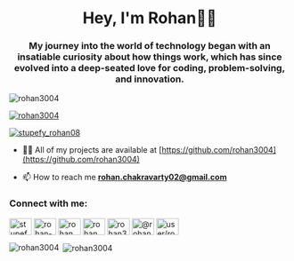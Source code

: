 <h1 align="center">Hey, I'm Rohan👋🏼</h1>
<h3 align="center">My journey into the world of technology began with an insatiable curiosity about how things work, which has since evolved into a deep-seated love for coding, problem-solving, and innovation.</h3>

<p align="left"> <img src="https://komarev.com/ghpvc/?username=rohan3004&label=Profile%20views&color=0e75b6&style=flat" alt="rohan3004" /> </p>

<p align="left"> <a href="https://github.com/ryo-ma/github-profile-trophy"><img src="https://github-profile-trophy.vercel.app/?username=rohan3004" alt="rohan3004" /></a> </p>

<p align="left"> <a href="https://twitter.com/stupefy_rohan08" target="blank"><img src="https://img.shields.io/twitter/follow/stupefy_rohan08?logo=twitter&style=for-the-badge" alt="stupefy_rohan08" /></a> </p>

- 👨‍💻 All of my projects are available at [https://github.com/rohan3004](https://github.com/rohan3004)

- 📫 How to reach me **rohan.chakravarty02@gmail.com**

<h3 align="left">Connect with me:</h3>
<p align="left">
<a href="https://twitter.com/stupefy_rohan08" target="blank"><img align="center" src="https://raw.githubusercontent.com/rahuldkjain/github-profile-readme-generator/master/src/images/icons/Social/twitter.svg" alt="stupefy_rohan08" height="30" width="40" /></a>
<a href="https://linkedin.com/in/rohan-chakravarty" target="blank"><img align="center" src="https://raw.githubusercontent.com/rahuldkjain/github-profile-readme-generator/master/src/images/icons/Social/linked-in-alt.svg" alt="rohan-chakravarty" height="30" width="40" /></a>
<a href="https://instagram.com/rohan.chakravarty" target="blank"><img align="center" src="https://raw.githubusercontent.com/rahuldkjain/github-profile-readme-generator/master/src/images/icons/Social/instagram.svg" alt="rohan.chakravarty" height="30" width="40" /></a>
<a href="https://www.hackerrank.com/rohan_chakravar1" target="blank"><img align="center" src="https://raw.githubusercontent.com/rahuldkjain/github-profile-readme-generator/master/src/images/icons/Social/hackerrank.svg" alt="rohan_chakravar1" height="30" width="40" /></a>
<a href="https://www.leetcode.com/rohan3004" target="blank"><img align="center" src="https://raw.githubusercontent.com/rahuldkjain/github-profile-readme-generator/master/src/images/icons/Social/leet-code.svg" alt="rohan3004" height="30" width="40" /></a>
<a href="https://www.hackerearth.com/@rohan3004" target="blank"><img align="center" src="https://raw.githubusercontent.com/rahuldkjain/github-profile-readme-generator/master/src/images/icons/Social/hackerearth.svg" alt="@rohan3004" height="30" width="40" /></a>
<a href="https://auth.geeksforgeeks.org/user/user/rohan3004" target="blank"><img align="center" src="https://raw.githubusercontent.com/rahuldkjain/github-profile-readme-generator/master/src/images/icons/Social/geeks-for-geeks.svg" alt="user/rohan3004" height="30" width="40" /></a>
</p>

<!-- <h3 align="left">Languages and Tools:</h3>
<p align="left"> <a href="https://aws.amazon.com" target="_blank" rel="noreferrer"> <img src="https://raw.githubusercontent.com/devicons/devicon/master/icons/amazonwebservices/amazonwebservices-original-wordmark.svg" alt="aws" width="40" height="40"/> </a> <a href="https://azure.microsoft.com/en-in/" target="_blank" rel="noreferrer"> <img src="https://www.vectorlogo.zone/logos/microsoft_azure/microsoft_azure-icon.svg" alt="azure" width="40" height="40"/> </a> <a href="https://www.gnu.org/software/bash/" target="_blank" rel="noreferrer"> <img src="https://www.vectorlogo.zone/logos/gnu_bash/gnu_bash-icon.svg" alt="bash" width="40" height="40"/> </a> <a href="https://www.cprogramming.com/" target="_blank" rel="noreferrer"> <img src="https://raw.githubusercontent.com/devicons/devicon/master/icons/c/c-original.svg" alt="c" width="40" height="40"/> </a> <a href="https://www.w3schools.com/cpp/" target="_blank" rel="noreferrer"> <img src="https://raw.githubusercontent.com/devicons/devicon/master/icons/cplusplus/cplusplus-original.svg" alt="cplusplus" width="40" height="40"/> </a> <a href="https://www.docker.com/" target="_blank" rel="noreferrer"> <img src="https://raw.githubusercontent.com/devicons/devicon/master/icons/docker/docker-original-wordmark.svg" alt="docker" width="40" height="40"/> </a> <a href="https://cloud.google.com" target="_blank" rel="noreferrer"> <img src="https://www.vectorlogo.zone/logos/google_cloud/google_cloud-icon.svg" alt="gcp" width="40" height="40"/> </a> <a href="https://git-scm.com/" target="_blank" rel="noreferrer"> <img src="https://www.vectorlogo.zone/logos/git-scm/git-scm-icon.svg" alt="git" width="40" height="40"/> </a> <a href="https://www.java.com" target="_blank" rel="noreferrer"> <img src="https://raw.githubusercontent.com/devicons/devicon/master/icons/java/java-original.svg" alt="java" width="40" height="40"/> </a> <a href="https://kubernetes.io" target="_blank" rel="noreferrer"> <img src="https://www.vectorlogo.zone/logos/kubernetes/kubernetes-icon.svg" alt="kubernetes" width="40" height="40"/> </a> <a href="https://www.linux.org/" target="_blank" rel="noreferrer"> <img src="https://raw.githubusercontent.com/devicons/devicon/master/icons/linux/linux-original.svg" alt="linux" width="40" height="40"/> </a> <a href="https://www.photoshop.com/en" target="_blank" rel="noreferrer"> <img src="https://raw.githubusercontent.com/devicons/devicon/master/icons/photoshop/photoshop-line.svg" alt="photoshop" width="40" height="40"/> </a> <a href="https://www.python.org" target="_blank" rel="noreferrer"> <img src="https://raw.githubusercontent.com/devicons/devicon/master/icons/python/python-original.svg" alt="python" width="40" height="40"/> </a> </p> -->

<p><img align="left" src="https://github-readme-stats.vercel.app/api/top-langs?username=rohan3004&show_icons=true&locale=en&layout=compact" alt="rohan3004" /></p>

<p>&nbsp;<img align="center" src="https://github-readme-stats.vercel.app/api?username=rohan3004&show_icons=true&locale=en" alt="rohan3004" /></p>

<!-- <p><img align="center" src="https://github-readme-streak-stats.herokuapp.com/?user=rohan3004&" alt="rohan3004" /></p> -->
